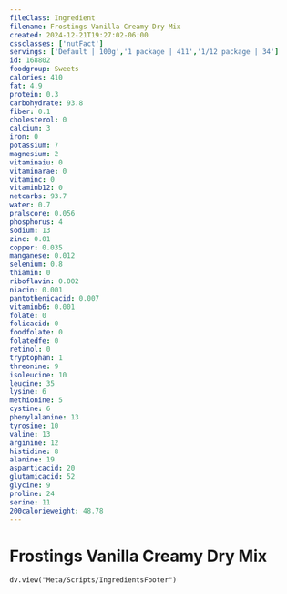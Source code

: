 ```yaml
---
fileClass: Ingredient
filename: Frostings Vanilla Creamy Dry Mix
created: 2024-12-21T19:27:02-06:00
cssclasses: ['nutFact']
servings: ['Default | 100g','1 package | 411','1/12 package | 34']
id: 168802
foodgroup: Sweets
calories: 410
fat: 4.9
protein: 0.3
carbohydrate: 93.8
fiber: 0.1
cholesterol: 0
calcium: 3
iron: 0
potassium: 7
magnesium: 2
vitaminaiu: 0
vitaminarae: 0
vitaminc: 0
vitaminb12: 0
netcarbs: 93.7
water: 0.7
pralscore: 0.056
phosphorus: 4
sodium: 13
zinc: 0.01
copper: 0.035
manganese: 0.012
selenium: 0.8
thiamin: 0
riboflavin: 0.002
niacin: 0.001
pantothenicacid: 0.007
vitaminb6: 0.001
folate: 0
folicacid: 0
foodfolate: 0
folatedfe: 0
retinol: 0
tryptophan: 1
threonine: 9
isoleucine: 10
leucine: 35
lysine: 6
methionine: 5
cystine: 6
phenylalanine: 13
tyrosine: 10
valine: 13
arginine: 12
histidine: 8
alanine: 19
asparticacid: 20
glutamicacid: 52
glycine: 9
proline: 24
serine: 11
200calorieweight: 48.78
---
```


# Frostings Vanilla Creamy Dry Mix

```dataviewjs
dv.view("Meta/Scripts/IngredientsFooter")
```